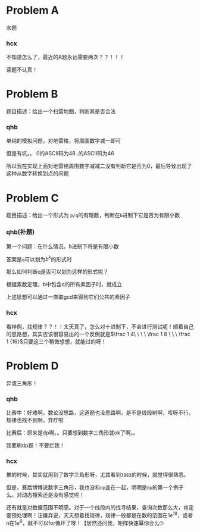 # Problem A

水题

### hcx

不知道怎么了，最近的A题永远需要两次？？！！！

读题不认真！

# Problem B

题目描述：给出一个扫雷地图，判断其是否合法

### qhb

单纯的模拟问题，对地雷格，将周围数字减一即可

但是有坑。。 0的ASCII码为48  .的ASCII码为46

所以我在实现上面对地雷格周围数字减减二没有判断它是否为0，最后导致出现了这种从数字转换到点的问题

# Problem C

题目描述：给出一个形式为 `p/q`的有理数，判断在`b`进制下它是否为有限小数

### qhb(补题)

第一个问题：在什么情况，b进制下将是有限小数

答案是`q`可以划为$b^k$的形式时

那么如何判断q是否可以划为这样的形式呢？

根据素数定理，b中包含q的所有素因子时，就成立

上述思想可以通过一直取gcd来得到它们公共的素因子

### hcx

看样例，找规律？？！！太天真了，怎么对十进制下，不会进行测试呢！顺着自己的思路想，其实应该很容易出的一个反例就是$\frac 1 4\ \ \ \ \frac 1 8 \ \ \ \frac 1 {16}$只要这三个稍微想想，就能过的呀！

# Problem D

异或三角形！

### qhb

比赛中：好难啊，数论没思路，这道题也没思路啊，是不是线段树啊，哎呀不行，规律也找不到啊，弃疗啦

比赛后：原来是dp啊。。只要想到数字三角形就ok了啊。。

我要刷dp题！不要拦我！

### hcx

推的时候，其实就用到了数字三角形呀，尤其看到`3883`的时候，就觉得很熟悉。

但是，赛后博博说数字三角形，我也没和`dp`连在一起，明明是`dp`的第一个例子么。对动态搜索还是没有感觉呢！

还有就是对数据范围不明感。对于一个线段内的找寻结果，查询次数那么大，肯定要预处理啊！汪嫌弃说，天天想着找规律，规律一般都是在数的范围在$1e^{18}$，或者n在$1e^9$，就不可以for循环了呀！【居然还问我，矩阵快速幂你会么🙄
